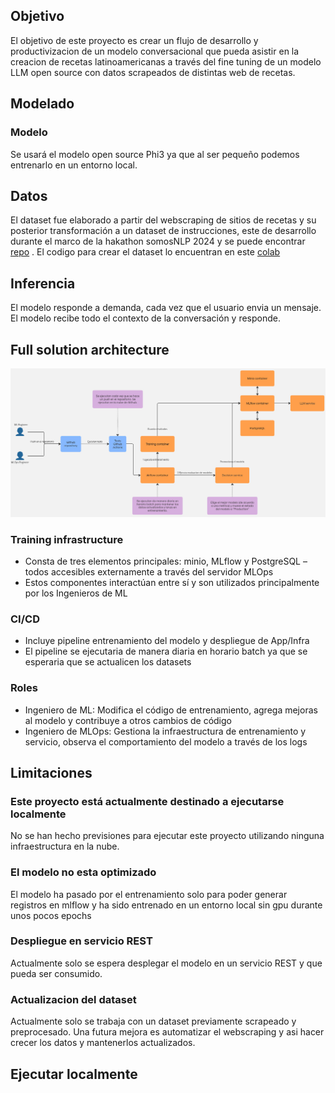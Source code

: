 ## Objetivo
El objetivo de este proyecto es crear un flujo de desarrollo y productivizacion de un modelo conversacional que pueda asistir en la creacion de recetas latinoamericanas a través del fine tuning de un modelo LLM open source con datos scrapeados de distintas web de recetas.

## Modelado

### Modelo
Se usará el modelo open source Phi3 ya que al ser pequeño podemos entrenarlo en un entorno local.

## Datos
El dataset fue elaborado a partir del webscraping de sitios de recetas y su posterior transformación a un dataset de instrucciones, este de desarrollo durante el marco de la hakathon somosNLP 2024 y se puede encontrar [repo](https://huggingface.co/datasets/somosnlp/recetasdelaabuela_genstruct_it) . El codigo para crear el dataset lo encuentran en este [colab](https://colab.research.google.com/drive/1-7OY5ORmOw0Uy_uazXDDqjWWkwCKvWbL?usp=sharing)

## Inferencia
El modelo responde a demanda, cada vez que el usuario envia un mensaje. El modelo recibe todo el contexto de la conversación y responde.

## Full solution architecture

![Architecture](docs/Flowchart.jpg)

### Training infrastructure
- Consta de tres elementos principales: minio, MLflow y PostgreSQL – todos accesibles externamente a través del servidor MLOps
- Estos componentes interactúan entre sí y son utilizados principalmente por los Ingenieros de ML

### CI/CD
- Incluye pipeline entrenamiento del modelo y despliegue de App/Infra
- El pipeline se ejecutaria de manera diaria en horario batch ya que se esperaria que se actualicen los datasets

### Roles
- Ingeniero de ML: Modifica el código de entrenamiento, agrega mejoras al modelo y contribuye a otros cambios de código
- Ingeniero de MLOps: Gestiona la infraestructura de entrenamiento y servicio, observa el comportamiento del modelo a través de los logs

## Limitaciones
### Este proyecto está actualmente destinado a ejecutarse localmente
No se han hecho previsiones para ejecutar este proyecto utilizando ninguna infraestructura en la nube.
### El modelo no esta optimizado
El modelo ha pasado por el entrenamiento solo para poder generar registros en mlflow y ha sido entrenado en un entorno local sin gpu durante unos pocos epochs
### Despliegue en servicio REST
Actualmente solo se espera desplegar el modelo en un servicio REST y que pueda ser consumido.
### Actualizacion del dataset
Actualmente solo se trabaja con un dataset previamente scrapeado y preprocesado. Una futura mejora es automatizar el webscraping y asi hacer crecer los datos y mantenerlos actualizados.

## Ejecutar localmente
